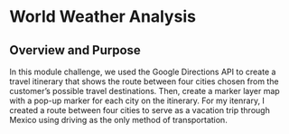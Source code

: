 # World Weather Analysis

## Overview and Purpose
In this module challenge, we used the Google Directions API to create a travel itinerary that shows the route between four cities chosen from the customer’s possible travel destinations. Then, create a marker layer map with a pop-up marker for each city on the itinerary. For my itenrary, I created a route between four cities to serve as a vacation trip through Mexico using driving as the only method of transportation. 